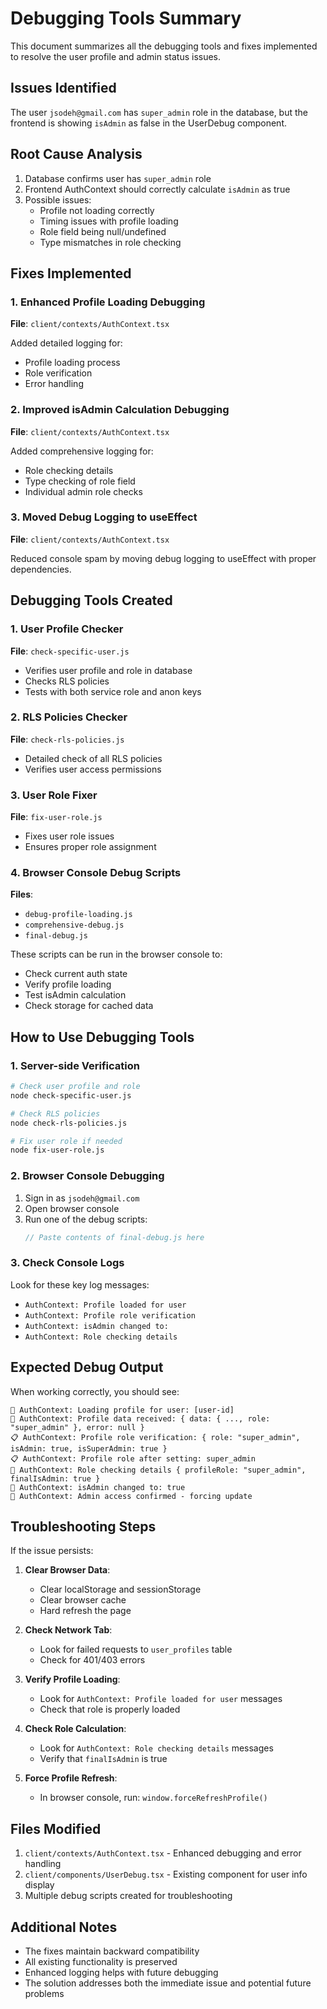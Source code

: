 # Debugging Tools Summary

This document summarizes all the debugging tools and fixes implemented to resolve the user profile and admin status issues.

## Issues Identified

The user `jsodeh@gmail.com` has `super_admin` role in the database, but the frontend is showing `isAdmin` as false in the UserDebug component.

## Root Cause Analysis

1. Database confirms user has `super_admin` role
2. Frontend AuthContext should correctly calculate `isAdmin` as true
3. Possible issues:
   - Profile not loading correctly
   - Timing issues with profile loading
   - Role field being null/undefined
   - Type mismatches in role checking

## Fixes Implemented

### 1. Enhanced Profile Loading Debugging
**File**: `client/contexts/AuthContext.tsx`

Added detailed logging for:
- Profile loading process
- Role verification
- Error handling

### 2. Improved isAdmin Calculation Debugging
**File**: `client/contexts/AuthContext.tsx`

Added comprehensive logging for:
- Role checking details
- Type checking of role field
- Individual admin role checks

### 3. Moved Debug Logging to useEffect
**File**: `client/contexts/AuthContext.tsx`

Reduced console spam by moving debug logging to useEffect with proper dependencies.

## Debugging Tools Created

### 1. User Profile Checker
**File**: `check-specific-user.js`
- Verifies user profile and role in database
- Checks RLS policies
- Tests with both service role and anon keys

### 2. RLS Policies Checker
**File**: `check-rls-policies.js`
- Detailed check of all RLS policies
- Verifies user access permissions

### 3. User Role Fixer
**File**: `fix-user-role.js`
- Fixes user role issues
- Ensures proper role assignment

### 4. Browser Console Debug Scripts
**Files**:
- `debug-profile-loading.js`
- `comprehensive-debug.js`
- `final-debug.js`

These scripts can be run in the browser console to:
- Check current auth state
- Verify profile loading
- Test isAdmin calculation
- Check storage for cached data

## How to Use Debugging Tools

### 1. Server-side Verification
```bash
# Check user profile and role
node check-specific-user.js

# Check RLS policies
node check-rls-policies.js

# Fix user role if needed
node fix-user-role.js
```

### 2. Browser Console Debugging
1. Sign in as `jsodeh@gmail.com`
2. Open browser console
3. Run one of the debug scripts:
   ```javascript
   // Paste contents of final-debug.js here
   ```

### 3. Check Console Logs
Look for these key log messages:
- `AuthContext: Profile loaded for user`
- `AuthContext: Profile role verification`
- `AuthContext: isAdmin changed to:`
- `AuthContext: Role checking details`

## Expected Debug Output

When working correctly, you should see:
```
👤 AuthContext: Loading profile for user: [user-id]
👤 AuthContext: Profile data received: { data: { ..., role: "super_admin" }, error: null }
📋 AuthContext: Profile role verification: { role: "super_admin", isAdmin: true, isSuperAdmin: true }
📋 AuthContext: Profile role after setting: super_admin
🔐 AuthContext: Role checking details { profileRole: "super_admin", finalIsAdmin: true }
🔄 AuthContext: isAdmin changed to: true
🎉 AuthContext: Admin access confirmed - forcing update
```

## Troubleshooting Steps

If the issue persists:

1. **Clear Browser Data**:
   - Clear localStorage and sessionStorage
   - Clear browser cache
   - Hard refresh the page

2. **Check Network Tab**:
   - Look for failed requests to `user_profiles` table
   - Check for 401/403 errors

3. **Verify Profile Loading**:
   - Look for `AuthContext: Profile loaded for user` messages
   - Check that role is properly loaded

4. **Check Role Calculation**:
   - Look for `AuthContext: Role checking details` messages
   - Verify that `finalIsAdmin` is true

5. **Force Profile Refresh**:
   - In browser console, run: `window.forceRefreshProfile()`

## Files Modified

1. `client/contexts/AuthContext.tsx` - Enhanced debugging and error handling
2. `client/components/UserDebug.tsx` - Existing component for user info display
3. Multiple debug scripts created for troubleshooting

## Additional Notes

- The fixes maintain backward compatibility
- All existing functionality is preserved
- Enhanced logging helps with future debugging
- The solution addresses both the immediate issue and potential future problems
